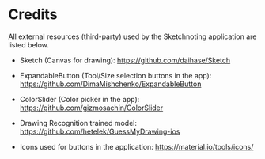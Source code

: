 #  Credits

All external resources (third-party) used by the Sketchnoting application are listed below.

- Sketch (Canvas for drawing): https://github.com/daihase/Sketch
- ExpandableButton (Tool/Size selection buttons in the app): https://github.com/DimaMishchenko/ExpandableButton
- ColorSlider (Color picker in the app): https://github.com/gizmosachin/ColorSlider

- Drawing Recognition trained model: https://github.com/hetelek/GuessMyDrawing-ios

- Icons used for buttons in the application: https://material.io/tools/icons/
